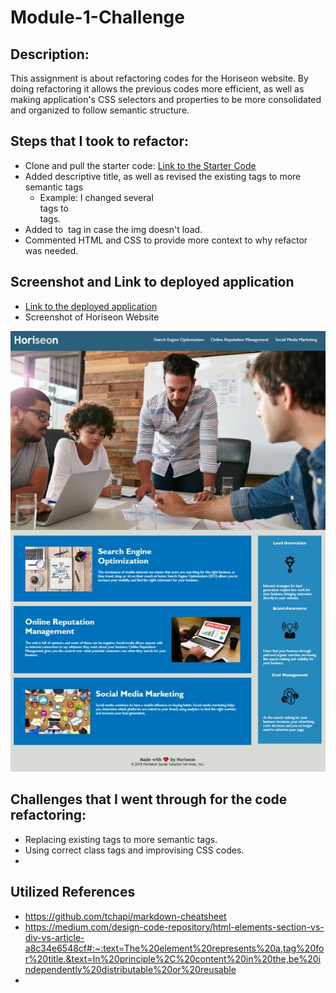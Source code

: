 # Module-1-Challenge

## Description: 

This assignment is about refactoring codes for the Horiseon website. By doing refactoring it allows the previous codes more efficient, as well as making application's CSS selectors and properties to be more consolidated and organized to follow semantic structure.

## Steps that I took to refactor:
* Clone and pull the starter code: [Link to the Starter Code](https://github.com/coding-boot-camp/urban-octo-telegram)
* Added descriptive title, as well as revised the existing tags to more semantic tags 
  * Example: I changed several <div> tags to <article> tags.
* Added <alt> to <img> tag in case the img doesn't load.
* Commented HTML and CSS to provide more context to why refactor was needed.

## Screenshot and Link to deployed application
* [Link to the deployed application](https://hhealing123.github.io/Module-1-Challenge/)
* Screenshot of Horiseon Website
<img src="./assets/images/Horiseon - Search Engine Optimization (SEO).JPG"> 

## Challenges that I went through for the code refactoring:
* Replacing existing tags to more semantic tags.
* Using correct class tags and improvising CSS codes.
* 

## Utilized References
* https://github.com/tchapi/markdown-cheatsheet
* https://medium.com/design-code-repository/html-elements-section-vs-div-vs-article-a8c34e6548cf#:~:text=The%20element%20represents%20a,tag%20for%20title.&text=In%20principle%2C%20content%20in%20the,be%20independently%20distributable%20or%20reusable
*   
